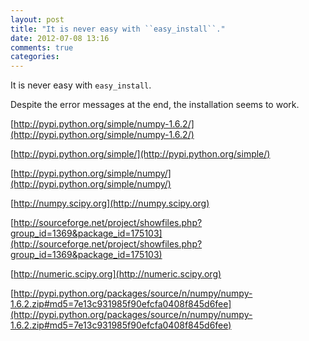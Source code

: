 ```yaml
---
layout: post
title: "It is never easy with ``easy_install``."
date: 2012-07-08 13:16
comments: true
categories: 
---
```


It is never easy with ``easy_install``.


Despite the error messages at the end, the installation seems to work.

[http://pypi.python.org/simple/numpy-1.6.2/](http://pypi.python.org/simple/numpy-1.6.2/)

[http://pypi.python.org/simple/](http://pypi.python.org/simple/)

[http://pypi.python.org/simple/numpy/](http://pypi.python.org/simple/numpy/)

[http://numpy.scipy.org](http://numpy.scipy.org)

[http://sourceforge.net/project/showfiles.php?group_id=1369&package_id=175103](http://sourceforge.net/project/showfiles.php?group_id=1369&package_id=175103)

[http://numeric.scipy.org](http://numeric.scipy.org)

[http://pypi.python.org/packages/source/n/numpy/numpy-1.6.2.zip#md5=7e13c931985f90efcfa0408f845d6fee](http://pypi.python.org/packages/source/n/numpy/numpy-1.6.2.zip#md5=7e13c931985f90efcfa0408f845d6fee)

